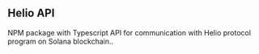 ## Helio API

NPM package with Typescript API for communication with Helio protocol program on Solana blockchain..